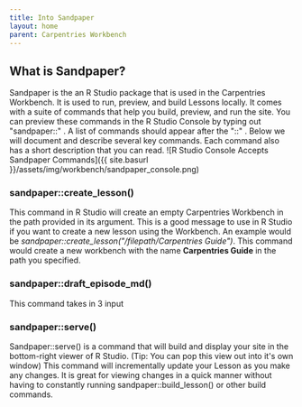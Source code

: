 ```yaml
---
title: Into Sandpaper
layout: home
parent: Carpentries Workbench
---
```


## What is Sandpaper?

Sandpaper is the an R Studio package that is used in the Carpentries Workbench. It is used to run, preview, and build Lessons locally.
It comes with a suite of commands that help you build, preview, and run the site. You can preview these commands in the R Studio Console by 
typing out "sandpaper::" . A list of commands should appear after the "::" . Below we will document and describe several key commands. 
Each command also has a short description that you can read.
![R Studio Console Accepts Sandpaper Commands]({{ site.basurl }}/assets/img/workbench/sandpaper_console.png)

### sandpaper::create_lesson()

This command in R Studio will create an empty Carpentries Workbench in the path provided in its argument. This is a good message to use in R Studio
if you want to create a new lesson using the Workbench. An example would be *sandpaper::create_lesson("/filepath/Carpentries Guide")*. This command
would create a new workbench with the name **Carpentries Guide** in the path you specified.



### sandpaper::draft_episode_md()

This command takes in 3 input









### sandpaper::serve()

Sandpaper::serve() is a command that will build and display your site in the bottom-right viewer of R Studio. (Tip: You can pop this view out
into it's own window) This command will incrementally update your Lesson as you make any changes. It is great for viewing changes in a quick manner
without having to constantly running sandpaper::build_lesson() or other build commands.
